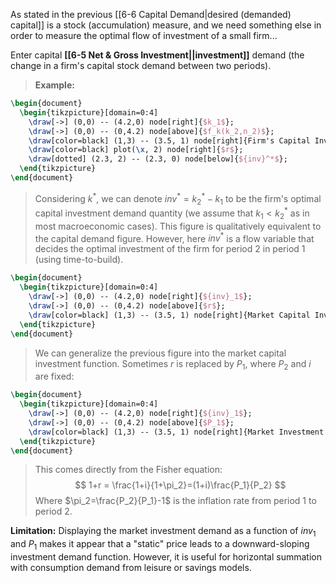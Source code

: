 As stated in the previous [[6-6 Capital Demand|desired (demanded) capital]] is a stock (accumulation) measure, and we need something else in order to measure the optimal flow of investment of a small firm... 

Enter capital **[[6-5 Net & Gross Investment||investment]]** demand (the change in a firm's capital stock demand between two periods).

>**Example:**
```tikz
\begin{document}
  \begin{tikzpicture}[domain=0:4]
    \draw[->] (0,0) -- (4.2,0) node[right]{$k_1$};
    \draw[->] (0,0) -- (0,4.2) node[above]{$f_k(k_2,n_2)$};
    \draw[color=black] (1,3) -- (3.5, 1) node[right]{Firm's Capital Investment Demand};
    \draw[color=black] plot(\x, 2) node[right]{$r$};
    \draw[dotted] (2.3, 2) -- (2.3, 0) node[below]{${inv}^*$};
  \end{tikzpicture}
\end{document}
```
>Considering $k^*$, we can denote ${inv}^* = k^*_2 - k_1$ to be the firm's optimal capital investment demand quantity (we assume that $k_1 < k_2^*$ as in most macroeconomic cases). This figure is qualitatively equivalent to the capital demand figure. However, here ${inv}^*$ is a flow variable that decides the optimal investment of the firm for period 2 in period 1 (using time-to-build).
```tikz
\begin{document}
  \begin{tikzpicture}[domain=0:4]
    \draw[->] (0,0) -- (4.2,0) node[right]{${inv}_1$};
    \draw[->] (0,0) -- (0,4.2) node[above]{$r$};
    \draw[color=black] (1,3) -- (3.5, 1) node[right]{Market Capital Investment Demand};
  \end{tikzpicture}
\end{document}
```
>We can generalize the previous figure into the market capital investment function. Sometimes $r$ is replaced by $P_1$, where $P_2$ and $i$ are fixed:
```tikz
\begin{document}
  \begin{tikzpicture}[domain=0:4]
    \draw[->] (0,0) -- (4.2,0) node[right]{${inv}_1$};
    \draw[->] (0,0) -- (0,4.2) node[above]{$P_1$};
    \draw[color=black] (1,3) -- (3.5, 1) node[right]{Market Investment Demand};
  \end{tikzpicture}
\end{document}
```
>This comes directly from the Fisher equation:
$$
1+r = \frac{1+i}{1+\pi_2}=(1+i)\frac{P_1}{P_2}
$$
>Where $\pi_2=\frac{P_2}{P_1}-1$ is the inflation rate from period 1 to period 2.

**Limitation:** Displaying the market investment demand as a function of ${inv}_1$ and $P_1$ makes it appear that a "static" price leads to a downward-sloping investment demand function. However, it is useful for horizontal summation with consumption demand from leisure or savings models.
